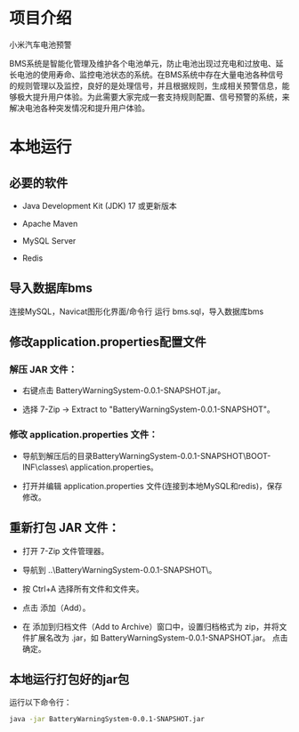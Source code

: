 # 项目介绍

小米汽车电池预警

BMS系统是智能化管理及维护各个电池单元，防止电池出现过充电和过放电、延长电池的使用寿命、监控电池状态的系统。在BMS系统中存在大量电池各种信号的规则管理以及监控，良好的是处理信号，并且根据规则，生成相关预警信息，能够极大提升用户体验。为此需要大家完成一套支持规则配置、信号预警的系统，来解决电池各种突发情况和提升用户体验。

# 本地运行

## 必要的软件

- Java Development Kit (JDK) 17 或更新版本

- Apache Maven

- MySQL Server

- Redis

## 导入数据库bms

连接MySQL，Navicat图形化界面/命令行 运行 bms.sql，导入数据库bms

## 修改application.properties配置文件

### 解压 JAR 文件：

- 右键点击 BatteryWarningSystem-0.0.1-SNAPSHOT.jar。

- 选择 7-Zip -> Extract to "BatteryWarningSystem-0.0.1-SNAPSHOT"。

### 修改 application.properties 文件：

- 导航到解压后的目录BatteryWarningSystem-0.0.1-SNAPSHOT\BOOT-INF\classes\ application.properties。

- 打开并编辑 application.properties 文件(连接到本地MySQL和redis)，保存修改。

## 重新打包 JAR 文件：

- 打开 7-Zip 文件管理器。
  
- 导航到 ..\BatteryWarningSystem-0.0.1-SNAPSHOT\。
  
- 按 Ctrl+A 选择所有文件和文件夹。
  
- 点击 添加（Add）。
  
- 在 添加到归档文件（Add to Archive）窗口中，设置归档格式为 zip，并将文件扩展名改为 .jar，如 BatteryWarningSystem-0.0.1-SNAPSHOT.jar。
  点击 确定。
  
## 本地运行打包好的jar包

运行以下命令行：

```sh
java -jar BatteryWarningSystem-0.0.1-SNAPSHOT.jar
```
